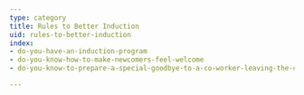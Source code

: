 ```yaml
---
type: category
title: Rules to Better Induction
uid: rules-to-better-induction
index:
- do-you-have-an-induction-program
- do-you-know-how-to-make-newcomers-feel-welcome
- do-you-know-to-prepare-a-special-goodbye-to-a-co-worker-leaving-the-company

---
```

<p>​​​​​​​​</p>


